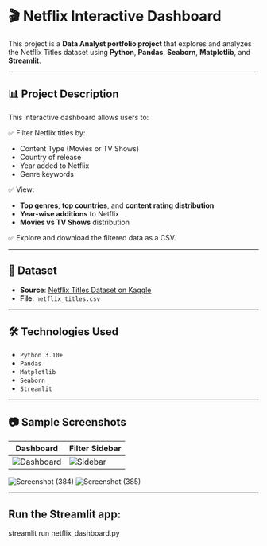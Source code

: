 # 🎬 Netflix Interactive Dashboard

This project is a **Data Analyst portfolio project** that explores and analyzes the Netflix Titles dataset using **Python**, **Pandas**, **Seaborn**, **Matplotlib**, and **Streamlit**.

---

## 📊 Project Description

This interactive dashboard allows users to:

✅ Filter Netflix titles by:
- Content Type (Movies or TV Shows)
- Country of release
- Year added to Netflix
- Genre keywords

✅ View:
- **Top genres**, **top countries**, and **content rating distribution**
- **Year-wise additions** to Netflix
- **Movies vs TV Shows** distribution

✅ Explore and download the filtered data as a CSV.

---

## 📁 Dataset

- **Source**: [Netflix Titles Dataset on Kaggle](https://www.kaggle.com/datasets/shivamb/netflix-shows)
- **File**: `netflix_titles.csv`

---

## 🛠️ Technologies Used

- `Python 3.10+`
- `Pandas`
- `Matplotlib`
- `Seaborn`
- `Streamlit`

---

## 📷 Sample Screenshots

| Dashboard | Filter Sidebar |
|-----------|----------------|
| ![Dashboard](outputs/sample_dashboard.png) | ![Sidebar](outputs/sample_sidebar.png) |

![Screenshot (384)](https://github.com/user-attachments/assets/c0999dfc-4736-46ba-8391-adfa80158a42)
![Screenshot (385)](https://github.com/user-attachments/assets/4b7e61af-3286-4541-a227-674c0de59756)


---

## Run the Streamlit app:
streamlit run netflix_dashboard.py

